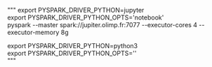 """
export PYSPARK_DRIVER_PYTHON=jupyter<br>
export PYSPARK_DRIVER_PYTHON_OPTS='notebook'<br>
pyspark --master spark://jupiter.olimp.fr:7077 --executor-cores 4 --executor-memory 8g<br>

export PYSPARK_DRIVER_PYTHON=python3<br>
export PYSPARK_DRIVER_PYTHON_OPTS=''<br>
"""

